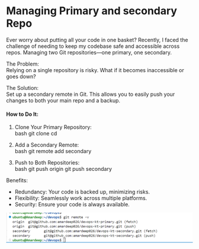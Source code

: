 # Managing Primary and secondary Repo

Ever worry about putting all your code in one basket? Recently, I faced the challenge of needing to keep my codebase safe and accessible across repos.  Managing two Git repositories—one primary, one secondary.

  The Problem:  
Relying on a single repository is risky. What if it becomes inaccessible or goes down?

  The Solution:  
Set up a secondary remote in Git. This allows you to easily push your changes to both your main repo and a backup.

 #### How to Do It:  

1.   Clone Your Primary Repository:  
      bash
   git clone <primary-repo-url>
   cd <repository-directory>
      

2.   Add a Secondary Remote:  
      bash
   git remote add secondary <secondary-repo-url>
      

3.   Push to Both Repositories:  
      bash
   git push origin <branch-name>
   git push secondary <branch-name>
      

  Benefits:  
-   Redundancy:   Your code is backed up, minimizing risks.
-   Flexibility:   Seamlessly work across multiple platforms.
-   Security:   Ensure your code is always available.

![alt text](image-2.png)